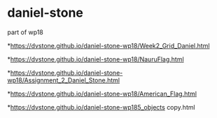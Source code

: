 # daniel-stone
part of wp18


*https://dvstone.github.io/daniel-stone-wp18/Week2_Grid_Daniel.html

*https://dvstone.github.io/daniel-stone-wp18/NauruFlag.html

*https://dvstone.github.io/daniel-stone-wp18/Assignment_2_Daniel_Stone.html

*https://dvstone.github.io/daniel-stone-wp18/American_Flag.html

*https://dvstone.github.io/daniel-stone-wp185_objects copy.html
